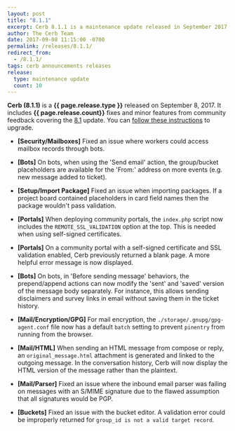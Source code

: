 ```yaml
---
layout: post
title: "8.1.1"
excerpt: Cerb 8.1.1 is a maintenance update released in September 2017 with 10 minor features and fixes from community feedback.
author: The Cerb Team
date: 2017-09-08 11:15:00 -0700
permalink: /releases/8.1.1/
redirect_from:
  - /8.1.1/
tags: cerb announcements releases
release:
  type: maintenance update
  count: 10
---
```


**Cerb (8.1.1)** is a **{{ page.release.type }}** released on September 8, 2017. It includes **{{ page.release.count}}** fixes and minor features from community feedback covering the [8.1](/releases/8.0/) update.  You can [follow these instructions](/docs/upgrading/) to upgrade.

* **[Security/Mailboxes]** Fixed an issue where workers could access mailbox records through bots.

* **[Bots]** On bots, when using the 'Send email' action, the group/bucket placeholders are available for the 'From:' address on more events (e.g. new message added to ticket).

* **[Setup/Import Package]** Fixed an issue when importing packages. If a project board contained placeholders in card field names then the package wouldn't pass validation.

* **[Portals]** When deploying community portals, the `index.php` script now includes the `REMOTE_SSL_VALIDATION` option at the top. This is needed when using self-signed certificates.

* **[Portals]** On a community portal with a self-signed certificate and SSL validation enabled, Cerb previously returned a blank page. A more helpful error message is now displayed.

* **[Bots]** On bots, in 'Before sending message' behaviors, the prepend/append actions can now modify the 'sent' and 'saved' version of the message body separately. For instance, this allows sending disclaimers and survey links in email without saving them in the ticket history.

* **[Mail/Encryption/GPG]** For mail encryption, the `./storage/.gnupg/gpg-agent.conf` file now has a default `batch` setting to prevent `pinentry` from running from the browser.

* **[Mail/HTML]** When sending an HTML message from compose or reply, an `original_message.html` attachment is generated and linked to the outgoing message. In the conversation history, Cerb will now display the HTML version of the message rather than the plaintext.

* **[Mail/Parser]** Fixed an issue where the inbound email parser was failing on messages with an S/MIME signature due to the flawed assumption that all signatures would be PGP.

* **[Buckets]** Fixed an issue with the bucket editor. A validation error could be improperly returned for `group_id is not a valid target record`.

